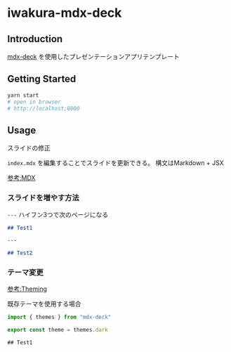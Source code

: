 # iwakura-mdx-deck

## Introduction

[mdx-deck](https://github.com/jxnblk/mdx-deck) を使用したプレゼンテーションアプリテンプレート

## Getting Started

```sh
yarn start
# open in browser
# http://localhost;8000
```

## Usage

スライドの修正

`index.mdx` を編集することでスライドを更新できる。
構文はMarkdown + JSX

[参考:MDX](https://mdxjs.com/)

### スライドを増やす方法

`---` ハイフン3つで次のページになる

```md
## Test1

---

## Test2
```

### テーマ変更

[参考:Theming](https://github.com/jxnblk/mdx-deck/blob/master/docs/theming.md)

既存テーマを使用する場合
```js
import { themes } from "mdx-deck"

export const theme = themes.dark

## Test1
```
